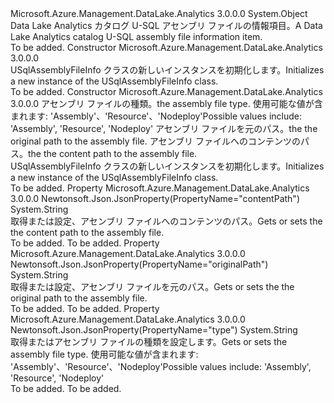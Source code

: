 <Type Name="USqlAssemblyFileInfo" FullName="Microsoft.Azure.Management.DataLake.Analytics.Models.USqlAssemblyFileInfo">
  <TypeSignature Language="C#" Value="public class USqlAssemblyFileInfo" />
  <TypeSignature Language="ILAsm" Value=".class public auto ansi beforefieldinit USqlAssemblyFileInfo extends System.Object" />
  <TypeSignature Language="DocId" Value="T:Microsoft.Azure.Management.DataLake.Analytics.Models.USqlAssemblyFileInfo" />
  <TypeSignature Language="VB.NET" Value="Public Class USqlAssemblyFileInfo" />
  <TypeSignature Language="F#" Value="type USqlAssemblyFileInfo = class" />
  <AssemblyInfo>
    <AssemblyName>Microsoft.Azure.Management.DataLake.Analytics</AssemblyName>
    <AssemblyVersion>3.0.0.0</AssemblyVersion>
  </AssemblyInfo>
  <Base>
    <BaseTypeName>System.Object</BaseTypeName>
  </Base>
  <Interfaces />
  <Docs>
    <summary>
            <span data-ttu-id="8a95f-101">Data Lake Analytics カタログ U-SQL アセンブリ ファイルの情報項目。</span><span class="sxs-lookup"><span data-stu-id="8a95f-101">A Data Lake Analytics catalog U-SQL assembly file information item.</span></span>
            </summary>
    <remarks>To be added.</remarks>
  </Docs>
  <Members>
    <Member MemberName=".ctor">
      <MemberSignature Language="C#" Value="public USqlAssemblyFileInfo ();" />
      <MemberSignature Language="ILAsm" Value=".method public hidebysig specialname rtspecialname instance void .ctor() cil managed" />
      <MemberSignature Language="DocId" Value="M:Microsoft.Azure.Management.DataLake.Analytics.Models.USqlAssemblyFileInfo.#ctor" />
      <MemberSignature Language="VB.NET" Value="Public Sub New ()" />
      <MemberType>Constructor</MemberType>
      <AssemblyInfo>
        <AssemblyName>Microsoft.Azure.Management.DataLake.Analytics</AssemblyName>
        <AssemblyVersion>3.0.0.0</AssemblyVersion>
      </AssemblyInfo>
      <Parameters />
      <Docs>
        <summary>
            <span data-ttu-id="8a95f-102">USqlAssemblyFileInfo クラスの新しいインスタンスを初期化します。</span><span class="sxs-lookup"><span data-stu-id="8a95f-102">Initializes a new instance of the USqlAssemblyFileInfo class.</span></span>
            </summary>
        <remarks>To be added.</remarks>
      </Docs>
    </Member>
    <Member MemberName=".ctor">
      <MemberSignature Language="C#" Value="public USqlAssemblyFileInfo (string type = null, string originalPath = null, string contentPath = null);" />
      <MemberSignature Language="ILAsm" Value=".method public hidebysig specialname rtspecialname instance void .ctor(string type, string originalPath, string contentPath) cil managed" />
      <MemberSignature Language="DocId" Value="M:Microsoft.Azure.Management.DataLake.Analytics.Models.USqlAssemblyFileInfo.#ctor(System.String,System.String,System.String)" />
      <MemberSignature Language="VB.NET" Value="Public Sub New (Optional type As String = null, Optional originalPath As String = null, Optional contentPath As String = null)" />
      <MemberSignature Language="F#" Value="new Microsoft.Azure.Management.DataLake.Analytics.Models.USqlAssemblyFileInfo : string * string * string -&gt; Microsoft.Azure.Management.DataLake.Analytics.Models.USqlAssemblyFileInfo" Usage="new Microsoft.Azure.Management.DataLake.Analytics.Models.USqlAssemblyFileInfo (type, originalPath, contentPath)" />
      <MemberType>Constructor</MemberType>
      <AssemblyInfo>
        <AssemblyName>Microsoft.Azure.Management.DataLake.Analytics</AssemblyName>
        <AssemblyVersion>3.0.0.0</AssemblyVersion>
      </AssemblyInfo>
      <Parameters>
        <Parameter Name="type" Type="System.String" />
        <Parameter Name="originalPath" Type="System.String" />
        <Parameter Name="contentPath" Type="System.String" />
      </Parameters>
      <Docs>
        <param name="type"><span data-ttu-id="8a95f-103">アセンブリ ファイルの種類。</span><span class="sxs-lookup"><span data-stu-id="8a95f-103">the assembly file type.</span></span> <span data-ttu-id="8a95f-104">使用可能な値が含まれます: 'Assembly'、'Resource'、'Nodeploy'</span><span class="sxs-lookup"><span data-stu-id="8a95f-104">Possible values include: 'Assembly', 'Resource', 'Nodeploy'</span></span></param>
        <param name="originalPath"><span data-ttu-id="8a95f-105">アセンブリ ファイルを元のパス。</span><span class="sxs-lookup"><span data-stu-id="8a95f-105">the the original path to the assembly file.</span></span></param>
        <param name="contentPath"><span data-ttu-id="8a95f-106">アセンブリ ファイルへのコンテンツのパス。</span><span class="sxs-lookup"><span data-stu-id="8a95f-106">the the content path to the assembly file.</span></span></param>
        <summary>
            <span data-ttu-id="8a95f-107">USqlAssemblyFileInfo クラスの新しいインスタンスを初期化します。</span><span class="sxs-lookup"><span data-stu-id="8a95f-107">Initializes a new instance of the USqlAssemblyFileInfo class.</span></span>
            </summary>
        <remarks>To be added.</remarks>
      </Docs>
    </Member>
    <Member MemberName="ContentPath">
      <MemberSignature Language="C#" Value="public string ContentPath { get; set; }" />
      <MemberSignature Language="ILAsm" Value=".property instance string ContentPath" />
      <MemberSignature Language="DocId" Value="P:Microsoft.Azure.Management.DataLake.Analytics.Models.USqlAssemblyFileInfo.ContentPath" />
      <MemberSignature Language="VB.NET" Value="Public Property ContentPath As String" />
      <MemberSignature Language="F#" Value="member this.ContentPath : string with get, set" Usage="Microsoft.Azure.Management.DataLake.Analytics.Models.USqlAssemblyFileInfo.ContentPath" />
      <MemberType>Property</MemberType>
      <AssemblyInfo>
        <AssemblyName>Microsoft.Azure.Management.DataLake.Analytics</AssemblyName>
        <AssemblyVersion>3.0.0.0</AssemblyVersion>
      </AssemblyInfo>
      <Attributes>
        <Attribute>
          <AttributeName>Newtonsoft.Json.JsonProperty(PropertyName="contentPath")</AttributeName>
        </Attribute>
      </Attributes>
      <ReturnValue>
        <ReturnType>System.String</ReturnType>
      </ReturnValue>
      <Docs>
        <summary>
            <span data-ttu-id="8a95f-108">取得または設定、アセンブリ ファイルへのコンテンツのパス。</span><span class="sxs-lookup"><span data-stu-id="8a95f-108">Gets or sets the the content path to the assembly file.</span></span>
            </summary>
        <value>To be added.</value>
        <remarks>To be added.</remarks>
      </Docs>
    </Member>
    <Member MemberName="OriginalPath">
      <MemberSignature Language="C#" Value="public string OriginalPath { get; set; }" />
      <MemberSignature Language="ILAsm" Value=".property instance string OriginalPath" />
      <MemberSignature Language="DocId" Value="P:Microsoft.Azure.Management.DataLake.Analytics.Models.USqlAssemblyFileInfo.OriginalPath" />
      <MemberSignature Language="VB.NET" Value="Public Property OriginalPath As String" />
      <MemberSignature Language="F#" Value="member this.OriginalPath : string with get, set" Usage="Microsoft.Azure.Management.DataLake.Analytics.Models.USqlAssemblyFileInfo.OriginalPath" />
      <MemberType>Property</MemberType>
      <AssemblyInfo>
        <AssemblyName>Microsoft.Azure.Management.DataLake.Analytics</AssemblyName>
        <AssemblyVersion>3.0.0.0</AssemblyVersion>
      </AssemblyInfo>
      <Attributes>
        <Attribute>
          <AttributeName>Newtonsoft.Json.JsonProperty(PropertyName="originalPath")</AttributeName>
        </Attribute>
      </Attributes>
      <ReturnValue>
        <ReturnType>System.String</ReturnType>
      </ReturnValue>
      <Docs>
        <summary>
            <span data-ttu-id="8a95f-109">取得または設定、アセンブリ ファイルを元のパス。</span><span class="sxs-lookup"><span data-stu-id="8a95f-109">Gets or sets the the original path to the assembly file.</span></span>
            </summary>
        <value>To be added.</value>
        <remarks>To be added.</remarks>
      </Docs>
    </Member>
    <Member MemberName="Type">
      <MemberSignature Language="C#" Value="public string Type { get; set; }" />
      <MemberSignature Language="ILAsm" Value=".property instance string Type" />
      <MemberSignature Language="DocId" Value="P:Microsoft.Azure.Management.DataLake.Analytics.Models.USqlAssemblyFileInfo.Type" />
      <MemberSignature Language="VB.NET" Value="Public Property Type As String" />
      <MemberSignature Language="F#" Value="member this.Type : string with get, set" Usage="Microsoft.Azure.Management.DataLake.Analytics.Models.USqlAssemblyFileInfo.Type" />
      <MemberType>Property</MemberType>
      <AssemblyInfo>
        <AssemblyName>Microsoft.Azure.Management.DataLake.Analytics</AssemblyName>
        <AssemblyVersion>3.0.0.0</AssemblyVersion>
      </AssemblyInfo>
      <Attributes>
        <Attribute>
          <AttributeName>Newtonsoft.Json.JsonProperty(PropertyName="type")</AttributeName>
        </Attribute>
      </Attributes>
      <ReturnValue>
        <ReturnType>System.String</ReturnType>
      </ReturnValue>
      <Docs>
        <summary>
            <span data-ttu-id="8a95f-110">取得またはアセンブリ ファイルの種類を設定します。</span><span class="sxs-lookup"><span data-stu-id="8a95f-110">Gets or sets the assembly file type.</span></span> <span data-ttu-id="8a95f-111">使用可能な値が含まれます: 'Assembly'、'Resource'、'Nodeploy'</span><span class="sxs-lookup"><span data-stu-id="8a95f-111">Possible values include: 'Assembly', 'Resource', 'Nodeploy'</span></span>
            </summary>
        <value>To be added.</value>
        <remarks>To be added.</remarks>
      </Docs>
    </Member>
  </Members>
</Type>